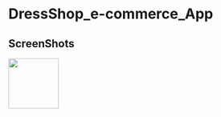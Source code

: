 # DressShop_e-commerce_App

<h2>ScreenShots</h2>
<img src="https://user-images.githubusercontent.com/88718312/138220184-899879df-e771-4cf1-8e17-deb395ac3f88.jpg" width="100">
